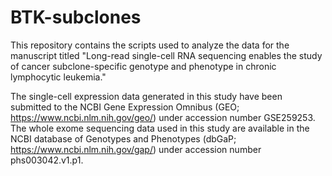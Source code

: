 # BTK-subclones
This repository contains the scripts used to analyze the data for the manuscript titled "Long-read single-cell RNA sequencing enables the study of cancer subclone-specific genotype and phenotype in chronic lymphocytic leukemia."

The single-cell expression data generated in this study have been submitted to the NCBI Gene Expression Omnibus (GEO; https://www.ncbi.nlm.nih.gov/geo/) under accession number GSE259253. The whole exome sequencing data used in this study are available in the NCBI database of Genotypes and Phenotypes (dbGaP; https://www.ncbi.nlm.nih.gov/gap/) under accession number phs003042.v1.p1.